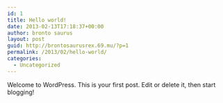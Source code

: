 ```yaml
---
id: 1
title: Hello world!
date: 2013-02-13T17:18:37+00:00
author: bronto saurus
layout: post
guid: http://brontosaurusrex.69.mu/?p=1
permalink: /2013/02/hello-world/
categories:
  - Uncategorized
---
```

Welcome to WordPress. This is your first post. Edit or delete it, then start blogging!
